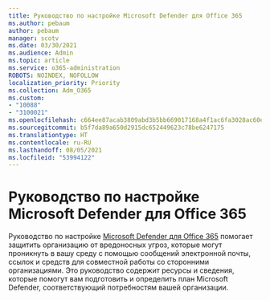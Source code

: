 ```yaml
---
title: Руководство по настройке Microsoft Defender для Office 365
ms.author: pebaum
author: pebaum
manager: scotv
ms.date: 03/30/2021
ms.audience: Admin
ms.topic: article
ms.service: o365-administration
ROBOTS: NOINDEX, NOFOLLOW
localization_priority: Priority
ms.collection: Adm_O365
ms.custom:
- "10088"
- "3100021"
ms.openlocfilehash: c664ee87acab3809abd3b5bb669017168a4f1ac6fa3028ac60ed9c86269b1dc9
ms.sourcegitcommit: b5f7da89a650d2915dc652449623c78be6247175
ms.translationtype: HT
ms.contentlocale: ru-RU
ms.lasthandoff: 08/05/2021
ms.locfileid: "53994122"
---
```

# <a name="microsoft-defender-for-office-365-setup-guide"></a>Руководство по настройке Microsoft Defender для Office 365

Руководство по настройке [Microsoft Defender для Office 365](https://go.microsoft.com/fwlink/?linkid=2146614) помогает защитить организацию от вредоносных угроз, которые могут проникнуть в вашу среду с помощью сообщений электронной почты, ссылок и средств для совместной работы со сторонними организациями. Это руководство содержит ресурсы и сведения, которые помогут вам подготовить и определить план Microsoft Defender, соответствующий потребностям вашей организации.